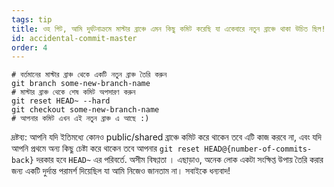 ```yaml
---
tags: tip
title: ওহ গিট, আমি দুর্ঘটনাক্রমে মাস্টার ব্রাঞ্চে এমন কিছু কমিট করেছি যা একেবারে নতুন ব্রাঞ্চে থাকা উচিত ছিল!
id: accidental-commit-master
order: 4
---
```


```git
# বর্তমানের মাস্টার ব্রাঞ্চ থেকে একটি নতুন ব্রাঞ্চ তৈরি করুন
git branch some-new-branch-name
# মাস্টার ব্রাঞ্চ থেকে শেষ কমিট অপসারণ করুন
git reset HEAD~ --hard
git checkout some-new-branch-name
# আপনার কমিট এখন এই নতুন ব্রাঞ্চ এ আছে :)
```

দ্রষ্টব্য: আপনি যদি ইতিমধ্যে কোনও public/shared ব্রাঞ্চে কমিট করে থাকেন তবে এটি কাজ করবে না, এবং যদি আপনি প্রথমে অন্য কিছু চেষ্টা করে থাকেন তবে আপনার `git reset HEAD@{number-of-commits-back}` দরকার হবে `HEAD~` এর পরিবর্তে. অসীম বিষণ্ণতা । এছাড়াও, অনেক লোক একটা সংক্ষিপ্ত উপায় তৈরি করার জন্য একটি দুর্দান্ত পরামর্শ দিয়েছিল যা আমি নিজেও জানতাম না। সবাইকে ধন্যবাদ!